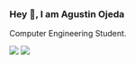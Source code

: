 ### Hey 👋, I am Agustin Ojeda

Computer Engineering Student.

[![](https://img.shields.io/badge/-@AgusOjeda-%23181717?style=flat-square&logo=github)](https://github.com/AgusOjeda)
[![](https://img.shields.io/badge/-Agustin%20Ojeda-blue?logo=linkedin&style=flat-square&logoColor=white)](https://www.linkedin.com/in/agustinojeda)



